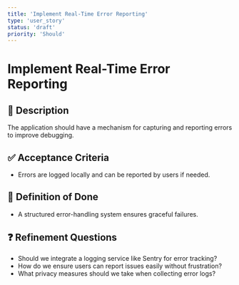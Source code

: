 ```yaml
---
title: 'Implement Real-Time Error Reporting'
type: 'user_story'
status: 'draft'
priority: 'Should'
---
```


# Implement Real-Time Error Reporting

## 📌 Description

The application should have a mechanism for capturing and reporting errors to improve debugging.

## ✅ Acceptance Criteria

- Errors are logged locally and can be reported by users if needed.

## 🎯 Definition of Done

- A structured error-handling system ensures graceful failures.

## ❓ Refinement Questions

- Should we integrate a logging service like Sentry for error tracking?
- How do we ensure users can report issues easily without frustration?
- What privacy measures should we take when collecting error logs?
